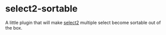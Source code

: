 select2-sortable
================

A little plugin that will make [select2](https://github.com/ivaynberg/select2) multiple select become sortable out of the box.